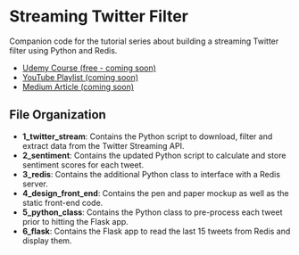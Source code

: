# Streaming Twitter Filter

Companion code for the tutorial series about building a streaming Twitter filter using Python and Redis.

- [Udemy Course (free - coming soon)]()
- [YouTube Playlist (coming soon)]()
- [Medium Article (coming soon)]()

## File Organization

- **1_twitter_stream**: Contains the Python script to download, filter and extract data from the Twitter Streaming API.
- **2_sentiment**: Contains the updated Python script to calculate and store sentiment scores for each tweet.
- **3_redis**: Contains the additional Python class to interface with a Redis server.
- **4_design_front_end**: Contains the pen and paper mockup as well as the static front-end code.
- **5_python_class**: Contains the Python class to pre-process each tweet prior to hitting the Flask app.
- **6_flask**: Contains the Flask app to read the last 15 tweets from Redis and display them.
